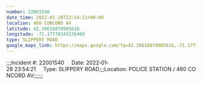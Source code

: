 ```yaml
---
number: 22001540
date_time: 2022-01-28T23:54:21+00:00
location: 460 CONCORD AV
latitude: 42.39616070985616
longitude: -71.17770145236408
type: SLIPPERY ROAD
google_maps_link: https://maps.google.com/?q=42.39616070985616,-71.17770145236408
---
```


;;;Incident #: 22001540     Date: 2022‐01‐28 23:54:21     Type: SLIPPERY ROAD;;;Location: POLICE STATION / 460 CONCORD AV;;;;;;
